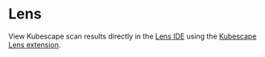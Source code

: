 # Lens

View Kubescape scan results directly in the [Lens IDE](https://k8slens.dev/) using the [Kubescape Lens extension](https://github.com/armosec/lens-kubescape/blob/master/README.md).